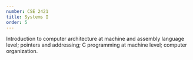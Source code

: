 ```yaml
---
number: CSE 2421
title: Systems I
order: 5
---
```

Introduction to computer architecture at machine and assembly language level; pointers and addressing; C programming at machine level; computer organization.